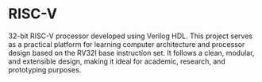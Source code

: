 # RISC-V
32-bit RISC-V processor developed using Verilog HDL. This project serves as a practical platform for learning computer architecture and processor design based on the RV32I base instruction set. It follows a clean, modular, and extensible design, making it ideal for academic, research, and prototyping purposes.

